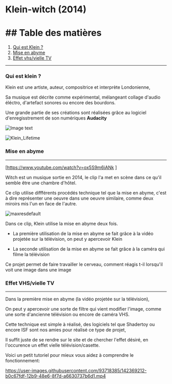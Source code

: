 # Klein-witch (2014) 


# ## Table des matières

1. [Qui est Klein ?](#qui-est-Klein-?)
2. [Mise en abyme](#Mise-en-abyme)
3. [Effet vhs/vielle TV](#effet-vhs/vielle-tv)
***
### Qui est klein ?


Klein est une artiste, auteur, compositrice et interprète Londonienne,

Sa musique est décrite comme expérimental, mélangeant collage d'audio éléctro, d'artefact sonores ou encore des bourdons.

Une grande partie de ses créations sont réalisées grâce au logiciel d'enregisstrement de son numériques __Audacity__

![Image text](https://f4.bcbits.com/img/0025776906_10.jpg) 

![Klein_Lifetime](https://user-images.githubusercontent.com/93718385/142369680-54b02d91-3b94-45a9-aa9b-2a1fc4d0f190.jpeg)


### Mise en abyme 

***


[https://www.youtube.com/watch?v=ox5S9m6iANk ]

Witch est un musique sortie en 2014, le clip l'a met en scène dans ce qu'il semble être une chambre d'hôtel.

Ce clip utilise diffférents procédés technique tel que la mise en abyme, c'est à dire représenter une oeuvre dans une oeuvre similaire, comme deux miroirs mis l'un en face de l'autre.

![maxresdefault](https://user-images.githubusercontent.com/93718385/142371824-6d555866-9d8a-4d04-9478-a4f2974b2b36.jpeg)


Dans ce clip, Klein utilise la mise en abyme deux fois.

* La première utilisation de la mise en abyme se fait grâce à la vidéo projetée sur la télévision, on peut y apercevoir Klein 

* La seconde utilisation de la mise en abyme se fait grâce à la caméra qui filme la télévision 

Ce projet permet de faire travailler le cerveau, comment réagis t-il lorsqu'il voit une image dans une image 

### Effet VHS/vielle TV

***

Dans la première mise en abyme (la vidéo projetée sur la télévision), 

On peut y apercevoir une sorte de filtre qui vient modifier l'image, comme une sorte d'ancienne télévision ou encore de caméra VHS.

Cette technique est simple à réalisé, des logiciels tel que Shadertoy ou encore ISF sont nos amies pour réalisé ce type de projet,

Il suffit juste de se rendre sur le site et de chercher l'effet désiré, en l'occurence un effet vielle télévision/casette.

Voici un petit tutoriel pour mieux vous aidez à comprendre le fonctionnement:

https://user-images.githubusercontent.com/93718385/142369212-b0c67fdf-12b9-48e6-8f7d-a6630737b6d1.mp4






